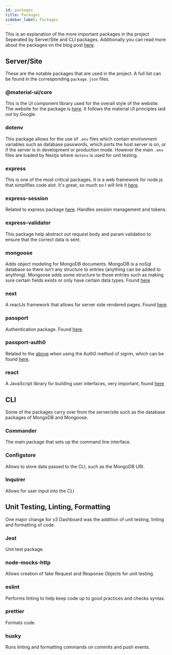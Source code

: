 ```yaml
---
id: packages
title: Packages
sidebar_label: Packages
---
```


This is an explanation of the more important packages in the project Seperated by Server/Site and CLI packages.
Additionally you can read more about the packages on the blog post [here](../../blog/tools).


## Server/Site

These are the notable packages that are used in the project. A full list can be found in the corresponding `package.json` files.

### @material-ui/core

This is the UI component library used for the overall style of the website. The
website for the package is [here](https://material-ui.com/). It follows the
material UI principles laid out by Google.

### dotenv

This package allows for the use of `.env` files which contain environment
variables such as database passwords, which ports the host server is on,
or if the server is in development or production mode. However the main `.env` files are loaded by Nextjs where `dotenv` is used for unit testing.

### express

This is one of the most critical packages. It is a web framework for node.js
that simplifies code alot. It's great, so much so I will link it [here](https://expressjs.com/).

### express-session

Related to express package [here](#express). Handles session management and tokens.

### express-validator

This package help abstract out request body and param validation to ensure that the correct data is sent. 

### mongoose

Adds object modeling for MongoDB documents. MongoDB is a noSql database so
there isn't any structure to entries (anything can be added to anything).
Mongoose adds some structure to those entries such as making sure certain
fields exists or only have certain data types. Found [here](https://mongoosejs.com/)

### next

A reactJs framework that allows for server side rendered pages. Found [here](https://nextjs.org/)

### passport

Authentication package. Found [here](http://www.passportjs.org/).

### passport-auth0

Related to the [above](#passport) when using the Auth0 method of signin, which can be found [here](https://auth0.com/).

### react

A JavaScript library for building user interfaces, very important, found [here](https://reactjs.org/)


## CLI

Some of the packages carry over from the server/site such as the database packages of MongoDB and Mongoose.

### Commander

The main package that sets up the command line interface.

### Configstore

Allows to store data passed to the CLI, such as the MongoDB URI.

### Inquirer

Allows for user input into the CLI

## Unit Testing, Linting, Formatting

One major change for v3 Dashboard was the addition of unit testing, linting and formatting of code.

### Jest

Unit test package.

### node-mocks-http

Allows creation of fake Request and Response Objects for unit testing.

### eslint

Performs linting to help keep code up to good practices and checks syntax.

### prettier

Formats code.

### husky

Runs linting and formatting commands on commits and push events.

